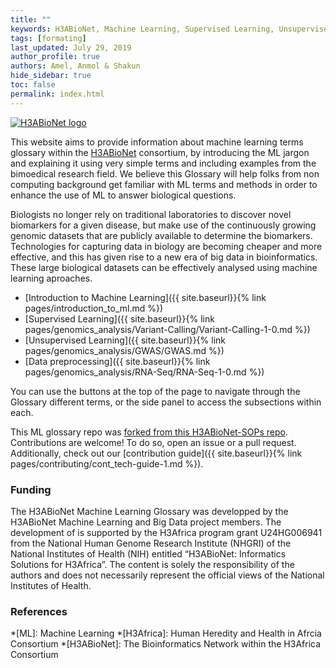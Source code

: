 ```yaml
---
title: ""
keywords: H3ABioNet, Machine Learning, Supervised Learning, Unsupervised Learning, Classification, Regression, Clustering, Dimensionality Reduction
tags: [formating]
last_updated: July 29, 2019
author_profile: true
authors: Amel, Anmol & Shakun
hide_sidebar: true
toc: false
permalink: index.html
---
```


[![H3ABioNet logo](assets/images/LOGO-HEADER.jpg "H3ABioNet logo")](https://h3abionet.org)

This website aims to provide information about machine learning terms glossary within the [H3ABioNet](https://h3abionet.org/) consortium, by introducing the ML jargon and explaining it using very simple terms and including examples from the bimoedical research field. We believe this Glossary will help folks from non computing background get familiar with ML terms and methods in order to enhance the use of ML to answer biological questions.

Biologists no longer rely on traditional laboratories to discover novel biomarkers for a given disease, but make use of the continuously growing genomic datasets that are publicly available to determine the biomarkers. Technologies for capturing data in biology are becoming cheaper and more effective, and this has given rise to a new era of big data in bioinformatics. These large biological datasets can be effectively analysed using machine learning aproaches.

<meta charset="UTF-8">
<style>

.node circle {
  fill: #fff;
  stroke: steelblue;
  stroke-width: 3px;
}

.node text {
  font: 12px sans-serif;
}

.link {
  fill: none;
  stroke: #ccc;
  stroke-width: 2px;
}

</style>

<body>

<!-- load the d3.js library -->	
<script src="https://d3js.org/d3.v4.min.js"></script>
<script>

var treeData =
  {
    "name": "machine learning",
    "children": [
      { 
        "name": "Supervised Learning",
        "children": [
          { "name": "Classification" },
          { "name": "Regression" }
        ]
      },
      { 
        "name": "Unsupervised Learning",
        "children": [
          { "name": "Clustering" },
          { "name": "Dimensionality Reduction" }
        ]
      }
    ]
  };

// Set the dimensions and margins of the diagram
var margin = {top: 10, right: 90, bottom: 30, left: 190},
    width = 1160 - margin.left - margin.right,
    height = 600 - margin.top - margin.bottom;

// append the svg object to the body of the page
// appends a 'group' element to 'svg'
// moves the 'group' element to the top left margin
var svg = d3.select("body").append("svg")
    .attr("width", width + margin.right + margin.left)
    .attr("height", height + margin.top + margin.bottom)
  .append("g")
    .attr("transform", "translate("
          + margin.left + "," + margin.top + ")");

var i = 0,
    duration = 750,
    root;

// declares a tree layout and assigns the size
var treemap = d3.tree().size([height, width]);

// Assigns parent, children, height, depth
root = d3.hierarchy(treeData, function(d) { return d.children; });
root.x0 = height / 2;
root.y0 = 0;

// Collapse after the second level
root.children.forEach(collapse);

update(root);

// Collapse the node and all it's children
function collapse(d) {
  if(d.children) {
    d._children = d.children
    d._children.forEach(collapse)
    d.children = null
  }
}

function update(source) {

  // Assigns the x and y position for the nodes
  var treeData = treemap(root);

  // Compute the new tree layout.
  var nodes = treeData.descendants(),
      links = treeData.descendants().slice(1);

  // Normalize for fixed-depth.
  nodes.forEach(function(d){ d.y = d.depth * 180});

  // ****************** Nodes section ***************************

  // Update the nodes...
  var node = svg.selectAll('g.node')
      .data(nodes, function(d) {return d.id || (d.id = ++i); });

  // Enter any new modes at the parent's previous position.
  var nodeEnter = node.enter().append('g')
      .attr('class', 'node')
      .attr("transform", function(d) {
        return "translate(" + source.y0 + "," + source.x0 + ")";
    })
    .on('click', click);

  // Add Circle for the nodes
  nodeEnter.append('circle')
      .attr('class', 'node')
      .attr('r', 1e-6)
      .style("fill", function(d) {
          return d._children ? "lightsteelblue" : "#fff";
      });

  // Add labels for the nodes
  nodeEnter.append('text')
      .attr("dy", ".35em")
      .attr("x", function(d) {
          return d.children || d._children ? -13 : 13;
      })
      .attr("text-anchor", function(d) {
          return d.children || d._children ? "end" : "start";
      })
      .text(function(d) { return d.data.name; });

  // UPDATE
  var nodeUpdate = nodeEnter.merge(node);

  // Transition to the proper position for the node
  nodeUpdate.transition()
    .duration(duration)
    .attr("transform", function(d) { 
        return "translate(" + d.y + "," + d.x + ")";
     });

  // Update the node attributes and style
  nodeUpdate.select('circle.node')
    .attr('r', 10)
    .style("fill", function(d) {
        return d._children ? "lightsteelblue" : "#fff";
    })
    .attr('cursor', 'pointer');


  // Remove any exiting nodes
  var nodeExit = node.exit().transition()
      .duration(duration)
      .attr("transform", function(d) {
          return "translate(" + source.y + "," + source.x + ")";
      })
      .remove();

  // On exit reduce the node circles size to 0
  nodeExit.select('circle')
    .attr('r', 1e-6);

  // On exit reduce the opacity of text labels
  nodeExit.select('text')
    .style('fill-opacity', 1e-6);

  // ****************** links section ***************************

  // Update the links...
  var link = svg.selectAll('path.link')
      .data(links, function(d) { return d.id; });

  // Enter any new links at the parent's previous position.
  var linkEnter = link.enter().insert('path', "g")
      .attr("class", "link")
      .attr('d', function(d){
        var o = {x: source.x0, y: source.y0}
        return diagonal(o, o)
      });

  // UPDATE
  var linkUpdate = linkEnter.merge(link);

  // Transition back to the parent element position
  linkUpdate.transition()
      .duration(duration)
      .attr('d', function(d){ return diagonal(d, d.parent) });

  // Remove any exiting links
  var linkExit = link.exit().transition()
      .duration(duration)
      .attr('d', function(d) {
        var o = {x: source.x, y: source.y}
        return diagonal(o, o)
      })
      .remove();

  // Store the old positions for transition.
  nodes.forEach(function(d){
    d.x0 = d.x;
    d.y0 = d.y;
  });

  // Creates a curved (diagonal) path from parent to the child nodes
  function diagonal(s, d) {

    path = `M ${s.y} ${s.x}
            C ${(s.y + d.y) / 2} ${s.x},
              ${(s.y + d.y) / 2} ${d.x},
              ${d.y} ${d.x}`

    return path
  }

  // Toggle children on click.
  function click(d) {
    if (d.children) {
        d._children = d.children;
        d.children = null;
      } else {
        d.children = d._children;
        d._children = null;
      }
    update(d);
  }
}

</script>
</body>


* [Introduction to Machine Learning]({{ site.baseurl}}{% link pages/introduction_to_ml.md %})
* [Supervised Learning]({{ site.baseurl}}{% link pages/genomics_analysis/Variant-Calling/Variant-Calling-1-0.md %})
* [Unsupervised Learning]({{ site.baseurl}}{% link pages/genomics_analysis/GWAS/GWAS.md %})
* [Data preprocessing]({{ site.baseurl}}{% link pages/genomics_analysis/RNA-Seq/RNA-Seq-1-0.md %})




You can use the buttons at the top of the page to navigate through the Glossary different terms, or the side panel to access the subsections within each.

This ML glossary repo was [forked from this H3ABioNet-SOPs repo](https://github.com/h3abionet/H3ABionet-SOPs). Contributions are welcome! To do so, open an issue or a pull request. Additionally, check out our [contribution guide]({{ site.baseurl}}{% link pages/contributing/cont_tech-guide-1.md %}).


### Funding
The H3ABioNet Machine Learning Glossary was developped by the H3ABioNet Machine Learning and Big Data project members. The development of  is supported by the H3Africa program grant U24HG006941 from the National Human Genome Research Institute (NHGRI) of the National Institutes of Health (NIH) entitled “H3ABioNet: Informatics Solutions for H3Africa”. The content is solely the responsibility of the authors and does not necessarily represent the official views of the National Institutes of Health.

### References


[//]: <> (These are common abbreviations in the page.)
*[ML]: Machine Learning
*[H3Africa]: Human Heredity and Health in Afrcia Consortium
*[H3ABioNet]: The Bioinformatics Network within the H3Africa Consortium
